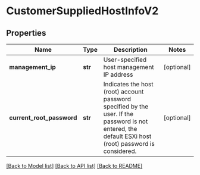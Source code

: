 # CustomerSuppliedHostInfoV2

## Properties
Name | Type | Description | Notes
------------ | ------------- | ------------- | -------------
**management_ip** | **str** | User-specified host management IP address | [optional] 
**current_root_password** | **str** | Indicates the host (root) account password specified by the user. If the password is not entered, the default ESXi host (root) password is considered. | [optional] 

[[Back to Model list]](../README.md#documentation-for-models) [[Back to API list]](../README.md#documentation-for-api-endpoints) [[Back to README]](../README.md)

